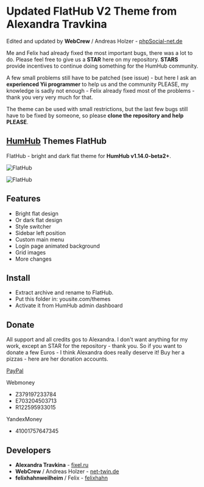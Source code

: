 # Updated FlatHub V2 Theme from Alexandra Travkina
Edited and updated by **WebCrew** / Andreas Holzer - [phpSocial-net.de](https://phpsocial-net.de)

Me and Felix had already fixed the most important bugs, there was a lot to do. Please feel free to give us a **STAR** here on my repository. **STARS** provide incentives to continue doing something for the HumHub community. 

A few small problems still have to be patched (see issue) - but here I ask an **experienced Yii programmer** to help us and the community PLEASE, my knowledge is sadly not enough - Felix already fixed most of the problems - thank you very very much for that.

The theme can be used with small restrictions, but the last few bugs still have to be fixed by someone, so please **clone the repository and help PLEASE**.

## [HumHub](https://github.com/humhub/humhub) Themes FlatHub
FlatHub - bright and dark flat theme for **HumHub v1.14.0-beta2+**.

![FlatHub](https://raw.githubusercontent.com/WebCrew/humhub_flathub_updated/master/screenshot/thumb_flathub.jpg)

![FlatHub](https://raw.githubusercontent.com/WebCrew/humhub_flathub_updated/master/screenshot/06_flathub.jpg)

## Features
- Bright flat design
- Or dark flat design
- Style switcher
- Sidebar left position
- Custom main menu
- Login page animated background
- Grid images
- More changes

## Install
- Extract archive and rename to FlatHub.
- Put this folder in: yousite.com/themes
- Activate it from HumHub admin dashboard

## Donate
All support and all credits gos to Alexandra. I don't want anything for my work, except an STAR for the repository - thank you.
So if you want to donate a few Euros - I think Alexandra does really deserve it!
Buy her a pizzas - here are her donation accounts.

[PayPal](https://paypal.me/forsashatravkina)

Webmoney
- Z379197233784
- E703204503713
- R122595933015

YandexMoney
- 41001757647345

## Developers
- **Alexandra Travkina** - [fixel.ru](https://fixel.ru)
- **WebCrew** / Andreas Holzer - [net-twin.de](https://net-twin.de)
- **felixhahnweilheim** / Felix - [felixhahn](https://github.com/felixhahnweilheim)

